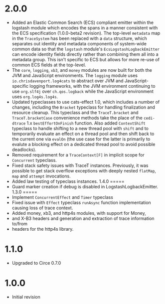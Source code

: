 2.0.0
=====
 - Added an Elastic Common Search (ECS) compliant emitter within the logstash
   module which encodes the spans in a manner consistent with the ECS
   specification (1.0.0-beta2 revision).  The top-level `metadata` map in the
   `TraceSystem` has been replaced with a `data` structure, which separates out
   identity and metadata components of system-wide common data so that the
   `logstash` module's `EcsLogstashLogbackEmitter` can encode identity fields
   directly rather than combining them all into a metadata group.  This isn't
   specific to ECS but allows for more re-use of common ECS fields at the
   top-level.
 - The `core`, `logging`, `xb3`, and `money` modules are now built for
   both the JVM and JavaScript environments. The `logging` module uses
   `io.chrisdavenport.log4cats` to abstract over JVM and JavaScript-specific
   logging frameworks, with the JVM environment continuing to use
   `org.slf4j` over `ch.qos.logback` while the JavaScript environment
   uses `org.log4s.log4s`.
 - Updated typeclasses to use cats-effect 1.0, which includes a number
   of changes, including the `Bracket` typeclass for handling finalization
   and resource cleanup. This typeclass and the `TraceT.bracket` and
   `TraceT.bracketCase` convenience methods take the place of the
   `cedi-dtrace` 1.x `bestEffortOnFinish` function. Also added `ContextShift`
   typeclass to handle shifting to a new thread pool with `shift` and to
   temporarily evaluate an effect on a thread pool and then shift back to the
   current one via `evalOn` (the use case for the latter is primarily to evalute
   a blocking effect on a dedicated thread pool to avoid possible deadlocks).
 - Removed requirement for a `TraceContext[F]` in implicit scope for
   `Concurrent` typeclass.
 - Fixed stack safety issues with TraceT instances. Previously, it was possible
   to get stack overflow exceptions with deeply nested `flatMap`, `map` and
   `attempt` invocations.
 - Added law testing of typeclass instances.
1.4.0
=====
 - Guard marker creation if debug is disabled in LogstashLogbackEmitter.
1.3.0
=====
 - Implement `ConcurrentEffect` and `Timer` typeclass
 - Fixed issue with `Effect` typeclass `runAsync` function implementation
   causing loss of trace context.
 - Added money, xb3, and http4s modules, with support for Money,
 - and X-B3 headers and generation and extraction of trace information to/from
 - headers for the http4s library.

1.1.0
=====
 - Upgraded to Circe 0.7.0

1.0.0
=====
 - Initial revision

